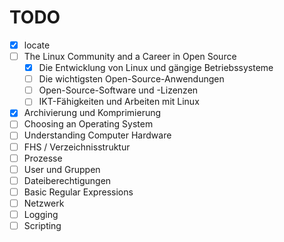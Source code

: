 # TODO

- [x] locate
- [ ] The Linux Community and a Career in Open Source
  - [x] Die Entwicklung von Linux und gängige Betriebssysteme
  - [ ] Die wichtigsten Open-Source-Anwendungen
  - [ ] Open-Source-Software und -Lizenzen
  - [ ] IKT-Fähigkeiten und Arbeiten mit Linux
- [x] Archivierung und Komprimierung
- [ ] Choosing an Operating System 
- [ ] Understanding Computer Hardware
- [ ] FHS / Verzeichnisstruktur
- [ ] Prozesse
- [ ] User und Gruppen
- [ ] Dateiberechtigungen
- [ ] Basic Regular Expressions
- [ ] Netzwerk
- [ ] Logging
- [ ] Scripting
